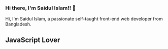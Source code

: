 ### Hi there, I'm Saidul Islam!! 👋

<p>Hi, I'm Saidul Islam, a passionate self-taught front-end web developer from Bangladesh.</p>
<h2>JavaScript Lover</h2>
